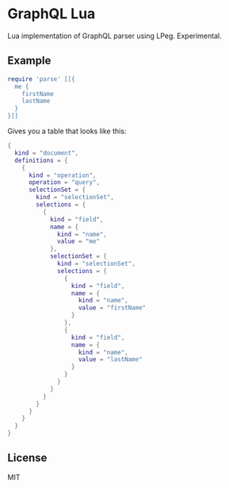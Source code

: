 GraphQL Lua
===

Lua implementation of GraphQL parser using LPeg.  Experimental.

Example
---

```lua
require 'parse' [[{
  me {
    firstName
    lastName
  }
}]]
```

Gives you a table that looks like this:

```lua
{
  kind = "document",
  definitions = {
    {
      kind = "operation",
      operation = "query",
      selectionSet = {
        kind = "selectionSet",
        selections = {
          {
            kind = "field",
            name = {
              kind = "name",
              value = "me"
            },
            selectionSet = {
              kind = "selectionSet",
              selections = {
                {
                  kind = "field",
                  name = {
                    kind = "name",
                    value = "firstName"
                  }
                },
                {
                  kind = "field",
                  name = {
                    kind = "name",
                    value = "lastName"
                  }
                }
              }
            }
          }
        }
      }
    }
  }
}
```

License
---

MIT

